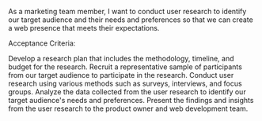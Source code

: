 As a marketing team member, I want to conduct user research to identify our target audience and their needs and preferences so that we can create a web presence that meets their expectations.

Acceptance Criteria:

Develop a research plan that includes the methodology, timeline, and budget for the research.
Recruit a representative sample of participants from our target audience to participate in the research.
Conduct user research using various methods such as surveys, interviews, and focus groups.
Analyze the data collected from the user research to identify our target audience's needs and preferences.
Present the findings and insights from the user research to the product owner and web development team.
